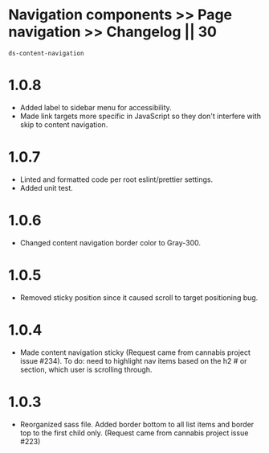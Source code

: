# Navigation components >> Page navigation >> Changelog || 30

`ds-content-navigation`

# 1.0.8
* Added label to sidebar menu for accessibility.
* Made link targets more specific in JavaScript so they don't interfere with skip to content navigation.

# 1.0.7
* Linted and formatted code per root eslint/prettier settings.
* Added unit test.

# 1.0.6
* Changed content navigation border color to Gray-300.

# 1.0.5
* Removed sticky position since it caused scroll to target positioning bug.

# 1.0.4
* Made content navigation sticky (Request came from cannabis project issue #234). To do: need to highlight nav items based on the h2 # or section, which user is scrolling through.

# 1.0.3
* Reorganized sass file. Added border bottom to all list items and border top to the first child only. (Request came from cannabis project issue #223)

